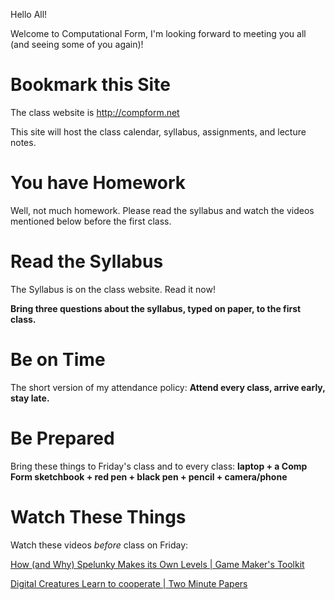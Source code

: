 Hello All!

Welcome to Computational Form, I'm looking forward to meeting you all (and seeing some of you again)!

# Bookmark this Site
The class website is http://compform.net

This site will host the class calendar, syllabus, assignments, and lecture notes.

# You have Homework
Well, not much homework. Please read the syllabus and watch the videos mentioned below before the first class.


# Read the Syllabus
The Syllabus is on the class website. Read it now!

**Bring three questions about the syllabus, typed on paper, to the first class.**


# Be on Time
The short version of my attendance policy:
**Attend every class, arrive early, stay late.**


# Be Prepared
Bring these things to Friday's class and to every class:
**laptop + a Comp Form sketchbook + red pen + black pen + pencil + camera/phone**


# Watch These Things
Watch these videos *before* class on Friday:

[How (and Why) Spelunky Makes its Own Levels | Game Maker's Toolkit](https://www.youtube.com/watch?v=Uqk5Zf0tw3o)

[Digital Creatures Learn to cooperate | Two Minute Papers](https://www.youtube.com/watch?v=LmYKfU5O_NA&t=58s)


